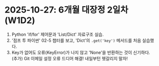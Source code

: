 # 2025-10-27: 6개월 대장정 2일차 (W1D2)

1.  Python 'if/for' 제어문과 'List/Dict' 자료구조 실습.
2.  '점프 투 파이썬' 02-5 챕터를 보고, 'Dict'의 `.get('key')` 메서드를 처음 실습했다.
3.  Key가 없어도 오류(KeyError)가 나지 않고 'None'을 반환하는 것이 신기하다.  
(추가) Git 이메일 설정 오류 드디어 해결! 내일부턴 헷갈리지 말자!